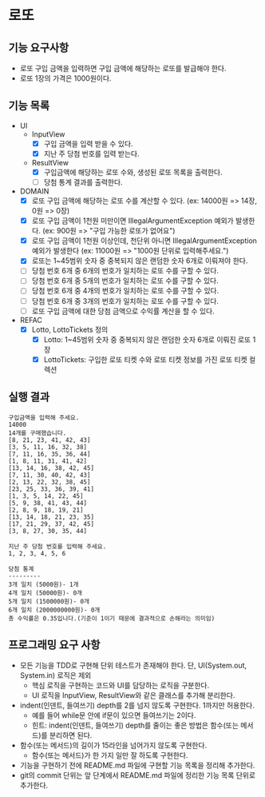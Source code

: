 # 로또
## 기능 요구사항
* 로또 구입 금액을 입력하면 구입 금액에 해당하는 로또를 발급해야 한다.
* 로또 1장의 가격은 1000원이다.

## 기능 목록
* UI
  * InputView
    * [X] 구입 금액을 입력 받을 수 있다.
    * [X] 지난 주 당첨 번호를 입력 받는다.
  * ResultView
    * [X] 구입금액에 해당하는 로또 수와, 생성된 로또 목록을 출력한다.
    * [ ] 당첨 통계 결과를 출력한다.
    
* DOMAIN
    * [X] 로또 구입 금액에 해당하는 로또 수를 계산할 수 있다. (ex: 14000원 => 14장, 0원 => 0장)
    * [X] 로또 구입 금액이 1천원 미만이면 IllegalArgumentException 예외가 발생한다. (ex: 900원 => "구입 가능한 로또가 없어요")
    * [X] 로또 구입 금액이 1천원 이상인데, 천단위 아니면 IllegalArgumentException 예외가 발생한다 (ex: 11000원 => "1000원 단위로 입력해주세요.")
    * [X] 로또는 1~45범위 숫자 중 중복되지 않은 랜덤한 숫자 6개로 이뤄져야 한다.
    * [ ] 당첨 번호 6개 중 6개의 번호가 일치하는 로또 수를 구할 수 있다.
    * [ ] 당첨 번호 6개 중 5개의 번호가 일치하는 로또 수를 구할 수 있다.
    * [ ] 당첨 번호 6개 중 4개의 번호가 일치하는 로또 수를 구할 수 있다.
    * [ ] 당첨 번호 6개 중 3개의 번호가 일치하는 로또 수를 구할 수 있다.
    * [ ] 로또 구입 금액에 대한 당첨 금액으로 수익률 계산을 할 수 있다.
* REFAC
    * [X] Lotto, LottoTickets 정의
        - [X] Lotto: 1~45범위 숫자 중 중복되지 않은 랜덤한 숫자 6개로 이뤄진 로또 1장
        - [x] LottoTickets: 구입한 로또 티켓 수와 로또 티켓 정보를 가진 로또 티켓 컬렉션

## 실행 결과
```
구입금액을 입력해 주세요.
14000
14개를 구매했습니다.
[8, 21, 23, 41, 42, 43]
[3, 5, 11, 16, 32, 38]
[7, 11, 16, 35, 36, 44]
[1, 8, 11, 31, 41, 42]
[13, 14, 16, 38, 42, 45]
[7, 11, 30, 40, 42, 43]
[2, 13, 22, 32, 38, 45]
[23, 25, 33, 36, 39, 41]
[1, 3, 5, 14, 22, 45]
[5, 9, 38, 41, 43, 44]
[2, 8, 9, 18, 19, 21]
[13, 14, 18, 21, 23, 35]
[17, 21, 29, 37, 42, 45]
[3, 8, 27, 30, 35, 44]

지난 주 당첨 번호를 입력해 주세요.
1, 2, 3, 4, 5, 6

당첨 통계
---------
3개 일치 (5000원)- 1개
4개 일치 (50000원)- 0개
5개 일치 (1500000원)- 0개
6개 일치 (2000000000원)- 0개
총 수익률은 0.35입니다.(기준이 1이기 때문에 결과적으로 손해라는 의미임)
```

## 프로그래밍 요구 사항
* 모든 기능을 TDD로 구현해 단위 테스트가 존재해야 한다. 단, UI(System.out, System.in) 로직은 제외
  * 핵심 로직을 구현하는 코드와 UI를 담당하는 로직을 구분한다.
  * UI 로직을 InputView, ResultView와 같은 클래스를 추가해 분리한다.
* indent(인덴트, 들여쓰기) depth를 2를 넘지 않도록 구현한다. 1까지만 허용한다.
  * 예를 들어 while문 안에 if문이 있으면 들여쓰기는 2이다.
  * 힌트: indent(인덴트, 들여쓰기) depth를 줄이는 좋은 방법은 함수(또는 메서드)를 분리하면 된다.
* 함수(또는 메서드)의 길이가 15라인을 넘어가지 않도록 구현한다.
  * 함수(또는 메서드)가 한 가지 일만 잘 하도록 구현한다.
* 기능을 구현하기 전에 README.md 파일에 구현할 기능 목록을 정리해 추가한다.
* git의 commit 단위는 앞 단계에서 README.md 파일에 정리한 기능 목록 단위로 추가한다.
